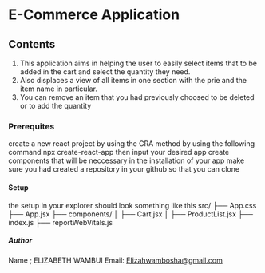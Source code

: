 
# E-Commerce Application 
## Contents 
1. This application aims in helping the user to easily select items that to be added in the cart and select the quantity they need.
2. Also displaces a view of all items in one section with the prie and the item name in particular.
3. You can remove an item that you had previously choosed to be deleted or to add the quantity 

### Prerequites 
create a new react project by using the CRA method by using the following command 
npx create-react-app then input your desired app
create components that will be neccessary in the installation of your app
make sure you had created a repository in your github so that you can clone 

#### Setup
the setup in your explorer should look something like this 
src/
├── App.css
├── App.jsx
├── components/
│   ├── Cart.jsx
│   ├── ProductList.jsx
├── index.js
├── reportWebVitals.js
 ##### Author 
 Name ; ELIZABETH WAMBUI
 Email: Elizahwambosha@gmail.com
  